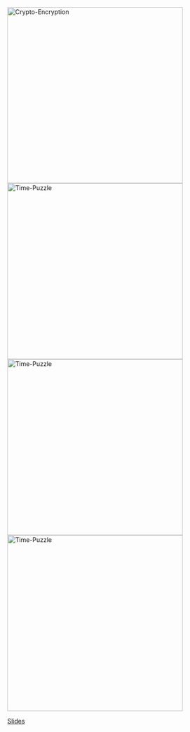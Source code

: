 <img src="https://github.com/AhindraD/TrulyTrustlessSystem_Decentralized/assets/83480142/ca4a7fde-afb0-42de-b88d-916757a8537f" alt="Crypto-Encryption" width="400"/>
<img src="https://github.com/AhindraD/TrulyTrustlessSystem_Decentralized/assets/83480142/83b482b7-2fe1-42cf-97d4-8280a0093f65" alt="Time-Puzzle" width="400"/>
<img src="https://github.com/AhindraD/TrulyTrustlessSystem_Decentralized/assets/83480142/bbc65ee5-f067-47fe-b41d-931ae8c5a244" alt="Time-Puzzle" width="400"/>
<img src="https://github.com/AhindraD/TrulyTrustlessSystem_Decentralized/assets/83480142/4243b888-8d4d-4c97-bbb2-eb287a093bd2" alt="Time-Puzzle" width="400"/>

[Slides](https://www.canva.com/design/DAGIWlC7gV0/54uEymCHzlh9oX4Xx569xA/view?utm_content=DAGIWlC7gV0&utm_campaign=designshare&utm_medium=link&utm_source=editor)
